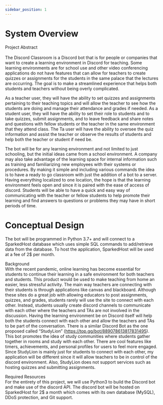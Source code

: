 ```yaml
---
sidebar_position: 1
---
```


# System Overview
Project Abstract<br>	
The Discord Classroom is a Discord bot that is for people or companies that want to create a learning environment in Discord for teaching. Some learning environments are for school use and other video conferencing applications do not have features that can allow for teachers to create quizzes or assignments for the students in the same palace that the lectures are occurring. The goal is to make a streamlined experience that helps both students and teachers without being overly complicated. 

As a teacher user, they will have the ability to set quizzes and assignments pertaining to their teaching topics and will allow the teacher to see how the students are doing and manage their attendance and grades if needed. As a student user, they will have the ability to set their role to students and to take quizzes, submit assignments, and to leave feedback and share notes and questions with fellow students or the teacher in the same environment that they attend class. The Ta user will have the ability to oversee the quiz information and assist the teacher or observe the results of students and help both the teacher or student if need be.

The bot will be for any learning environment and not limited to just schooling, but the initial ideas came from a school environment. A company may also take advantage of the learning space for internal information such as training and familiarizing new employees with their systems or procedures. By making it simple and including various commands the idea is to have a ready to go classroom with just the addition of a bot to a server. Having everything localized to one location, the hope is that the learning environment feels open and since it is paired with the ease of access of discord. Students will be able to have a quick and easy way of communicating with the teacher or fellow students to help promote their learning and find answers to questions or problems they may have in short periods of time.


# Conceptual Design
The bot will be programmed in Python 3.7+ and will connect to a SparkedHost database which uses simple SQL commands to add/retrieve data from the database. To host the application, SparkedHost will be used at a fee of 2$ per month.

Background<br>
With the recent pandemic, online learning has become essential for students to continue their learning in a safe environment for both teachers and students. This product would be used to make teaching from home an easier, less stressful activity. The main way teachers are connecting with their students is through applications like canvas and blackboard. Although these sites do a great job with allowing educators to post assignments, quizzes, and grades, students rarely will use the site to connect with each other. Instead, students usually create discord channels to communicate with each other where the teachers and TAs are not involved in the discussion. Having the learning environment be on Discord itself will help both the students connect with each other and allow the teachers and TAs to be part of the conversation.
There is a similar Discord Bot as the one proposed called “StudyLion” (https://top.gg/bot/889078613817831495). This bot promotes the idea of study communities where students gather together in rooms and study with each other. There are cool features like timers, achievements, and personal profiles for users to feel more engaged. Since StudyLion is mainly just for students to connect with each other, my application will be different since it will allow teachers to be in control of the discord environment. Also, StudyLion does not support services such as hosting quizzes and submitting assignments.

Required Resources<br>
For the entirety of this project, we will use Python3 to build the Discord bot and make use of the discord API. The discord bot will be hosted on SparkedHost for 2$ a month which comes with its own database (MySQL), DDoS protection, and Git support.
